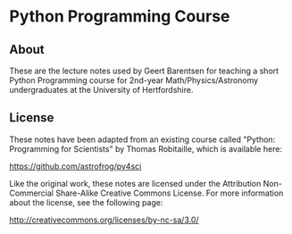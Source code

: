 Python Programming Course
=========================

About
-----

These are the lecture notes used by Geert Barentsen for teaching a short 
Python Programming course for 2nd-year Math/Physics/Astronomy undergraduates
at the University of Hertfordshire. 

License
--------

These notes have been adapted from an existing course called 
"Python: Programming for Scientists" by Thomas Robitaille, 
which is available here:
   
   https://github.com/astrofrog/py4sci

Like the original work, these notes are licensed under the
Attribution Non-Commercial Share-Alike Creative Commons License. For more
information about the license, see the following page:

  http://creativecommons.org/licenses/by-nc-sa/3.0/

